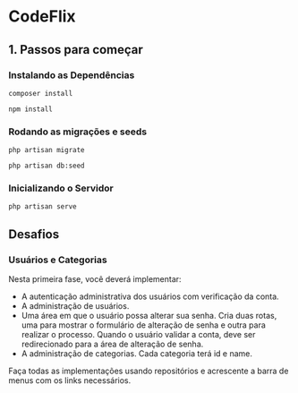 # CodeFlix

## 1. Passos para começar

### Instalando as Dependências

`composer install`

`npm install`

### Rodando as migrações e seeds

`php artisan migrate`

`php artisan db:seed`

### Inicializando o Servidor

`php artisan serve`

## Desafios

### Usuários e Categorias

Nesta primeira fase, você deverá implementar:

* A autenticação administrativa dos usuários com verificação da conta.
* A administração de usuários.
* Uma área em que o usuário possa alterar sua senha. Cria duas rotas, uma para mostrar o formulário de alteração de senha e outra para realizar o processo. Quando o usuário validar a conta, deve ser redirecionado para a área de alteração de senha.
* A administração de categorias. Cada categoria terá id e name.

Faça todas as implementações usando repositórios e acrescente a barra de menus com os links necessários.